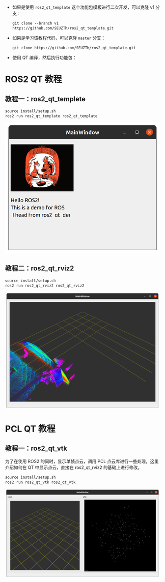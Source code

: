 
- 如果是使用 `ros2_qt_template` 这个功能包模板进行二次开发，可以克隆 v1 分支：
    ```shell
    git clone --branch v1 https://github.com/SEUZTh/ros2_qt_template.git
    ```
- 如果是学习该教程代码，可以克隆 `master` 分支：
    ```shell
    git clone https://github.com/SEUZTh/ros2_qt_template.git
    ```

- 使用 QT 编译，然后执行功能包：

# ROS2 QT 教程

## 教程一：ros2_qt_templete
```shell
source install/setup.sh
ros2 run ros2_qt_template ros2_qt_template
```
![](docs/images/ros2_qt_template.png)

## 教程二：ros2_qt_rviz2
```shell
source install/setup.sh
ros2 run ros2_qt_rviz2 ros2_qt_rviz2
```
![](docs/images/ros2_qt_rviz2.png)

# PCL QT 教程
## 教程一：ros2_qt_vtk
为了在使用 ROS2 的同时，显示单帧点云，调用 PCL 点云库进行一些处理，这里介绍如何在 QT 中显示点云，直接在 ros2_qt_rviz2 的基础上进行修改。
```shell
source install/setup.sh
ros2 run ros2_qt_vtk ros2_qt_vtk
```
![](docs/images/ros2_qt_vtk.png)